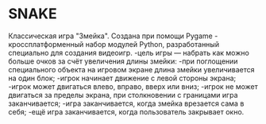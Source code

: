 # SNAKE
Классическая игра "Змейка".
Создана при помощи Pygame - кроссплатформенный набор модулей Python, разработанный специально для создания видеоигр.
-цель игры — набрать как можно больше очков за счёт увеличения длины змейки:
-при поглощении специального объекта на игровом экране длина змейки увеличивается на один блок;
-игрок начинает движение с левой стороны экрана;
-игрок может двигаться влево, вправо, вверх или вниз;
-игрок не может двигаться за пределы экрана, при столкновении с границами игра заканчивается;
-игра заканчивается, когда змейка врезается сама в себя;
-ещё игра заканчивается, когда пользователь закрывает окно.
